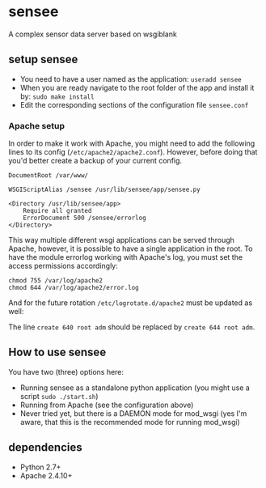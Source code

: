 # sensee
A complex sensor data server based on wsgiblank

## setup sensee
 - You need to have a user named as the application: ```useradd sensee```
 - When you are ready navigate to the root folder of the app and install it by: ```sudo make install```
 - Edit the corresponding sections of the configuration file ```sensee.conf```

### Apache setup
In order to make it work with Apache, you might need to add the following lines to its config (```/etc/apache2/apache2.conf```). However, before doing that you'd better create a backup of your current config. 

```
DocumentRoot /var/www/

WSGIScriptAlias /sensee /usr/lib/sensee/app/sensee.py

<Directory /usr/lib/sensee/app>
    Require all granted
    ErrorDocument 500 /sensee/errorlog
</Directory>
```
This way multiple different wsgi applications can be served through Apache, however, it is possible to have a single application in the root.
To have the module errorlog working with Apache's log, you must set the access permissions accordingly:

```
chmod 755 /var/log/apache2 
chmod 644 /var/log/apache2/error.log
```

And for the future rotation ```/etc/logrotate.d/apache2``` must be updated as well:

The line ```create 640 root adm``` should be replaced by ```create 644 root adm```.

## How to use sensee
You have two (three) options here:
 - Running sensee as a standalone python application (you might use a script ```sudo ./start.sh```)
 - Running from Apache (see the configuration above)
 - Never tried yet, but there is a DAEMON mode for mod_wsgi (yes I'm aware, that this is the recommended mode for running mod_wsgi)

## dependencies
- Python 2.7+
- Apache 2.4.10+

